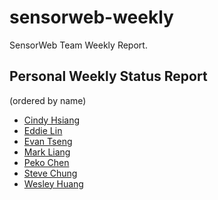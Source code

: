 # sensorweb-weekly
SensorWeb Team Weekly Report.

## Personal Weekly Status Report
(ordered by name)
* [Cindy Hsiang](https://github.com/sensor-web/sensorweb-weekly/blob/master/cindy-hsiang.md)
* [Eddie Lin](https://github.com/sensor-web/sensorweb-weekly/blob/master/eddie-lin.md)
* [Evan Tseng](https://github.com/gaia-taipei/gaia-weekly/blob/master/evanxd.md)
* [Mark Liang](https://github.com/sensor-web/sensorweb-weekly/blob/master/mark-liang.md)
* [Peko Chen](https://github.com/sensor-web/sensorweb-weekly/blob/master/peko-chen.md)
* [Steve Chung](https://github.com/gaia-taipei/gaia-weekly/blob/master/SteveChung.md)
* [Wesley Huang](https://github.com/sensor-web/sensorweb-weekly/blob/master/wesley-huang.md)
